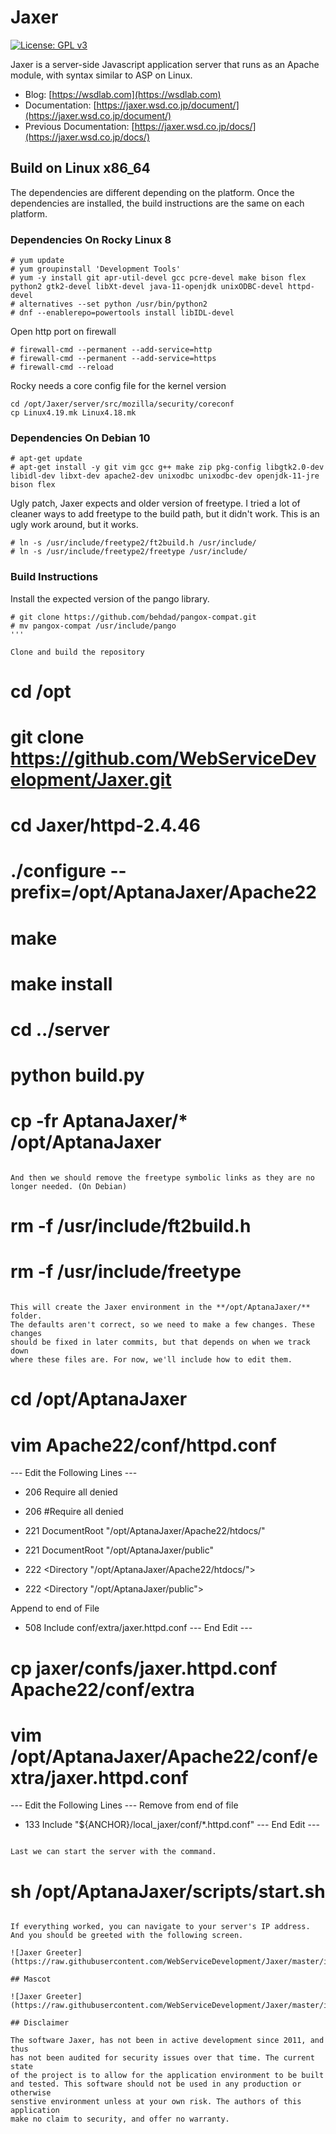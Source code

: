 # Jaxer

[![License: GPL v3](https://img.shields.io/badge/License-GPLv3-blue.svg)](https://www.gnu.org/licenses/gpl-3.0)

Jaxer is a server-side Javascript application server that runs
as an Apache module, with syntax similar to ASP on Linux.

- Blog: [https://wsdlab.com](https://wsdlab.com)  
- Documentation: [https://jaxer.wsd.co.jp/document/](https://jaxer.wsd.co.jp/document/)  
- Previous Documentation: [https://jaxer.wsd.co.jp/docs/](https://jaxer.wsd.co.jp/docs/)  

## Build on Linux x86_64

The dependencies are different depending on the platform. Once the dependencies are installed, the build instructions are the same on each platform.

### Dependencies On Rocky Linux 8

```
# yum update
# yum groupinstall 'Development Tools'
# yum -y install git apr-util-devel gcc pcre-devel make bison flex python2 gtk2-devel libXt-devel java-11-openjdk unixODBC-devel httpd-devel
# alternatives --set python /usr/bin/python2
# dnf --enablerepo=powertools install libIDL-devel
```

Open http port on firewall
```
# firewall-cmd --permanent --add-service=http
# firewall-cmd --permanent --add-service=https
# firewall-cmd --reload
```

Rocky needs a core config file for the kernel version

```
cd /opt/Jaxer/server/src/mozilla/security/coreconf
cp Linux4.19.mk Linux4.18.mk
```

### Dependencies On Debian 10

```
# apt-get update
# apt-get install -y git vim gcc g++ make zip pkg-config libgtk2.0-dev libidl-dev libxt-dev apache2-dev unixodbc unixodbc-dev openjdk-11-jre bison flex
```

Ugly patch, Jaxer expects and older version of freetype. I tried a lot of cleaner
ways to add freetype to the build path, but it didn't work. This is an ugly work
around, but it works.

```
# ln -s /usr/include/freetype2/ft2build.h /usr/include/
# ln -s /usr/include/freetype2/freetype /usr/include/
```

### Build Instructions

Install the expected version of the pango library. 

```
# git clone https://github.com/behdad/pangox-compat.git
# mv pangox-compat /usr/include/pango
'''

Clone and build the repository

```
# cd /opt
# git clone https://github.com/WebServiceDevelopment/Jaxer.git
# cd Jaxer/httpd-2.4.46
# ./configure --prefix=/opt/AptanaJaxer/Apache22
# make
# make install
# cd ../server
# python build.py
# cp -fr AptanaJaxer/* /opt/AptanaJaxer
```

And then we should remove the freetype symbolic links as they are no longer needed. (On Debian)

```
# rm -f /usr/include/ft2build.h
# rm -f /usr/include/freetype
```

This will create the Jaxer environment in the **/opt/AptanaJaxer/** folder.
The defaults aren't correct, so we need to make a few changes. These changes
should be fixed in later commits, but that depends on when we track down
where these files are. For now, we'll include how to edit them. 

```
# cd /opt/AptanaJaxer
# vim Apache22/conf/httpd.conf
--- Edit the Following Lines ---
- 206     Require all denied
+ 206     #Require all denied

- 221 DocumentRoot "/opt/AptanaJaxer/Apache22/htdocs/"
+ 221 DocumentRoot "/opt/AptanaJaxer/public"

- 222 <Directory "/opt/AptanaJaxer/Apache22/htdocs/">
+ 222 <Directory "/opt/AptanaJaxer/public">

Append to end of File
+ 508 Include conf/extra/jaxer.httpd.conf
--- End Edit ---

# cp jaxer/confs/jaxer.httpd.conf Apache22/conf/extra
# vim /opt/AptanaJaxer/Apache22/conf/extra/jaxer.httpd.conf
--- Edit the Following Lines ---
Remove from end of file
- 133 Include "${ANCHOR}/local_jaxer/conf/*.httpd.conf"
--- End Edit ---
```

Last we can start the server with the command.

```
# sh /opt/AptanaJaxer/scripts/start.sh
```

If everything worked, you can navigate to your server's IP address. 
And you should be greeted with the following screen.

![Jaxer Greeter](https://raw.githubusercontent.com/WebServiceDevelopment/Jaxer/master/images/GreetingScreen.png)

## Mascot

![Jaxer Greeter](https://raw.githubusercontent.com/WebServiceDevelopment/Jaxer/master/images/mascot_sprite.png)

## Disclaimer

The software Jaxer, has not been in active development since 2011, and thus
has not been audited for security issues over that time. The current state
of the project is to allow for the application environment to be built
and tested. This software should not be used in any production or otherwise
senstive environment unless at your own risk. The authors of this application
make no claim to security, and offer no warranty. 
